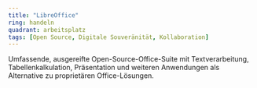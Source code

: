 ```yaml
---
title: "LibreOffice"
ring: handeln
quadrant: arbeitsplatz
tags: [Open Source, Digitale Souveränität, Kollaboration]
---
```


Umfassende, ausgereifte Open-Source-Office-Suite mit Textverarbeitung, Tabellenkalkulation, Präsentation und weiteren Anwendungen als Alternative zu proprietären Office-Lösungen.